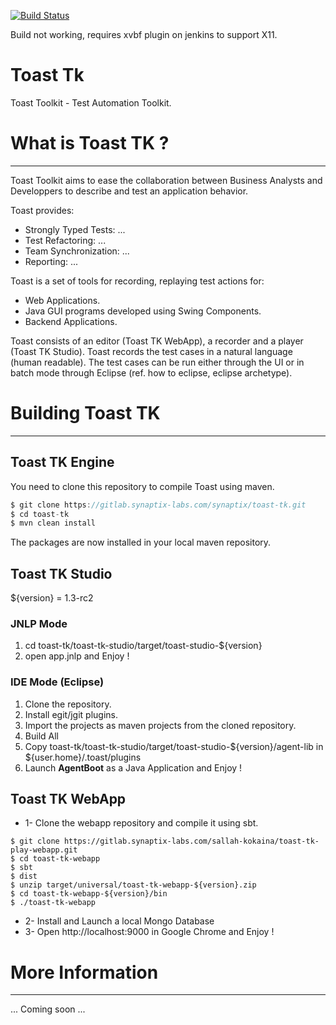 [![Build Status](https://jenkins.synaptix-labs.com/buildStatus/icon?job=Toast-tk)](https://jenkins.synaptix-labs.com/job/Toast-tk/)

Build not working, requires xvbf plugin on jenkins to support X11.

# Toast Tk

Toast Toolkit - Test Automation Toolkit.

# What is Toast TK ?
***

Toast Toolkit aims to ease the collaboration between Business Analysts 
and Developpers to describe and test an application behavior. 

Toast provides:
- Strongly Typed Tests: ...
- Test Refactoring: ...
- Team Synchronization: ...
- Reporting: ...

Toast is a set of tools for recording, replaying test actions for:
- Web Applications.
- Java GUI programs developed using Swing Components. 
- Backend Applications.

Toast consists of an editor (Toast TK WebApp), a recorder and a player (Toast TK Studio). 
Toast records the test cases in a natural language (human readable).
The test cases can be run either through the UI or in batch mode through Eclipse (ref. how to eclipse, eclipse archetype).

# Building Toast TK
***

## Toast TK Engine
You need to clone this repository to compile Toast using maven.

``` java
$ git clone https://gitlab.synaptix-labs.com/synaptix/toast-tk.git
$ cd toast-tk
$ mvn clean install
```

The packages are now installed in your local maven repository.

## Toast TK Studio
${version} = 1.3-rc2

### JNLP Mode
1. cd toast-tk/toast-tk-studio/target/toast-studio-${version}
2. open app.jnlp and Enjoy !

### IDE Mode (Eclipse)
1. Clone the repository.
2. Install egit/jgit plugins. 
3. Import the projects as maven projects from the cloned repository. 
4. Build All
5. Copy toast-tk/toast-tk-studio/target/toast-studio-${version}/agent-lib in ${user.home}/.toast/plugins
6. Launch __AgentBoot__ as a Java Application and Enjoy !

## Toast TK WebApp
* 1- Clone the webapp repository and compile it using sbt.

```
$ git clone https://gitlab.synaptix-labs.com/sallah-kokaina/toast-tk-play-webapp.git
$ cd toast-tk-webapp
$ sbt
$ dist
$ unzip target/universal/toast-tk-webapp-${version}.zip
$ cd toast-tk-webapp-${version}/bin
$ ./toast-tk-webapp
```
* 2- Install and Launch a local Mongo Database
* 3- Open http://localhost:9000 in Google Chrome and Enjoy !

# More Information 
***

... Coming soon ...